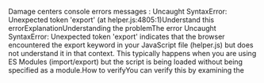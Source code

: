 Damage centers console errors messages :
Uncaught SyntaxError: Unexpected token 'export' (at helper.js:4805:1)Understand this errorExplanationUnderstanding the problemThe error Uncaught SyntaxError: Unexpected token 'export' indicates that the browser encountered the export keyword in your JavaScript file (helper.js) but does not understand it in that context. This typically happens when you are using ES Modules (import/export) but the script is being loaded without being specified as a module.How to verifyYou can verify this by examining the <script> tag that includes helper.js. If it doesn't have the type="module" attribute, the browser will not parse it as an ES Module.Suggested fixTo fix this, add the type="module" attribute to your <script> tag that includes helper.js:htmlUse code snippets with cautionSummaryThe Uncaught SyntaxError: Unexpected token 'export' error means you're using ES Module syntax (export) in a script that isn't being loaded as a module. Add type="module" to the <script> tag to resolve this.Data used to understand this messageConsole messageUse search insteadAI tools may generate inaccurate info that doesn't represent Google's views. The content you submit and that is generated by this feature will not be used to improve Google’s AI models. Open settings or learn more
damage-centers-wizard.html:2782 ❌ No damage center ID or helper API not available
saveCurrentStepData @ damage-centers-wizard.html:2782
saveCurrentStep @ damage-centers-wizard.html:1721
onclick @ damage-centers-wizard.html:1288Understand this errorExplanationUnderstanding the problemThis is a custom error message from the application's code. It indicates that the code attempted to save data related to a "damage center" but failed because either the damage center's ID was missing, or a required function (window.updateDamageCenter) was not available on the window object.How to verifyThe debug information logged immediately after the error provides clues:damageCenterData.id: Check if this value is undefined, null, or an empty string.typeof window.updateDamageCenter: If this is not 'function', it confirms the helper API is not available.Available window functions with "update": This lists functions on the window object containing "update". If updateDamageCenter is not in this list, the API is missing.Suggested fixThe fix depends on which condition caused the error:Missing damage center ID: Ensure that damageCenterData is correctly populated with an id before this code is executed. This might involve fetching the damage center data earlier in the process.Missing helper API (window.updateDamageCenter): This suggests that the JavaScript file or script tag that defines the updateDamageCenter function is not being loaded or executed before this code runs. Verify the script is included and loaded correctly.Without seeing the full context of how damageCenterData is populated and how window.updateDamageCenter is expected to be available, a specific code fix cannot be provided. You'll need to trace back in your code to ensure these dependencies are met.SummaryThe error "❌ No damage center ID or helper API not available" means the application couldn't save damage center data because either the ID was missing or the necessary window.updateDamageCenter function was not found. Verify these two conditions to fix the issue.Data used to understand this messageConsole messageStacktraceRelated codeUse search insteadAI tools may generate inaccurate info that doesn't represent Google's views. The content you submit and that is generated by this feature will not be used to improve Google’s AI models. Open settings or learn more
damage-centers-wizard.html:2783 ❌ Debug info:
saveCurrentStepData @ damage-centers-wizard.html:2783
saveCurrentStep @ damage-centers-wizard.html:1721
onclick @ damage-centers-wizard.html:1288Understand this errorExplanationUnderstanding the problemThis is a custom error message you've added to your code. It indicates that when trying to save step data, the code found either:damageCenterData.id was not present (likely undefined or null).The JavaScript function window.updateDamageCenter was not found or not of the expected type (a function).The code then logs some debug information to help you understand why one or both of these conditions were met, and finally falls back to saving the description directly to a temporary structure.Suggested fixThis isn't an error that needs "fixing" in the sense of correcting browser behavior. Instead, it points to an issue with your application's data or the availability of a specific function. You need to investigate why damageCenterData.id is missing or why window.updateDamageCenter is not available when expected.Based on the debug info you've included, check the following:damageCenterData.id: Inspect the damageCenterData object just before this error is logged to see why id is missing.window.updateDamageCenter: Check where this function is supposed to be defined and why it might not be available in the window scope at this point in the code execution. The debug output Available window functions with "update" should give you a clue if a similar function name exists.The fix will depend on the root cause identified by the debug information.SummaryThe console message ❌ Debug info: is a custom error indicating that a required damageCenterData.id or the window.updateDamageCenter function was missing, leading to a fallback save mechanism. Use the debug output to identify whether the ID or the function availability is the issue and correct your application's data flow or function loading.Data used to understand this messageConsole messageStacktraceRelated codeUse search insteadAI tools may generate inaccurate info that doesn't represent Google's views. The content you submit and that is generated by this feature will not be used to improve Google’s AI models. Open settings or learn more
damage-centers-wizard.html:2784    - damageCenterData.id: center_1755089497443_zzfgcwr67
saveCurrentStepData @ damage-centers-wizard.html:2784
saveCurrentStep @ damage-centers-wizard.html:1721
onclick @ damage-centers-wizard.html:1288Understand this errorExplanationUnderstanding the problemThe console message damageCenterData.id: center_1755089497443_zzfgcwr67 is being printed because of the console.error(' - damageCenterData.id:', damageCenterData.id); line in your code. This is not an error or a warning, but rather a debug message you have explicitly added to help understand why the code is not proceeding as expected. The preceding error message ❌ No damage center ID or helper API not available indicates the actual issue.The code is designed to either use a damage center ID (damageCenterData.id) or a helper API (window.updateDamageCenter) to save data. The error message suggests that neither of these conditions is met, causing the fallback logic to be executed.How to verifyYou can verify this by examining the values printed in the other console.error messages:Check the value of typeof window.updateDamageCenter. If it's not 'function', the helper API is not available.Check the output of Available window functions with "update". If updateDamageCenter is not listed, it confirms the API is not in the window scope.If either of these is true, and damageCenterData.id is also not set, the original error message will be displayed, and the fallback will be used.Suggested fixSince the message is part of your intended debug output, there isn't a "fix" needed for the message itself. However, to address the underlying issue that triggers this message, you need to ensure either damageCenterData.id is set or the window.updateDamageCenter function is available.To prevent the debug messages from appearing in production, you can wrap them in a conditional statement that checks if the environment is development:jsUse code snippets with cautionThis assumes you are using a build process that sets process.env.NODE_ENV. If not, you could use a custom global flag.SummaryThe message damageCenterData.id: center_1755089497443_zzfgcwr67 is a debug output from your code, not an error itself. It's part of the debug information printed when neither a damage center ID nor the window.updateDamageCenter function is available, triggering the fallback logic. To stop these debug messages from appearing in production, wrap them in an environment check.Data used to understand this messageConsole messageStacktraceRelated codeUse search insteadAI tools may generate inaccurate info that doesn't represent Google's views. The content you submit and that is generated by this feature will not be used to improve Google’s AI models. Open settings or learn more
damage-centers-wizard.html:2785    - typeof window.updateDamageCenter: undefined
saveCurrentStepData @ damage-centers-wizard.html:2785
saveCurrentStep @ damage-centers-wizard.html:1721
onclick @ damage-centers-wizard.html:1288Understand this errorExplanationUnderstanding the problemThe console output you provided indicates that the code at damage-centers-wizard.html:2785 (inside the saveCurrentStepData function) is logging an error because window.updateDamageCenter is undefined. This means that the updateDamageCenter function, which your code expects to find as a property of the window object, does not exist in the global scope at that moment.The "Available window functions with 'update'" debug line would likely show an empty array or a list of unrelated functions, confirming that updateDamageCenter is not available.How to verifyYou can verify this by opening the Developer Tools console on the page where this error occurs and typing typeof window.updateDamageCenter. The output will be undefined. You could also try window.updateDamageCenter and it would likely result in a TypeError: window.updateDamageCenter is not a function.Suggested fixThe code seems to be designed to handle the case where window.updateDamageCenter is not available by falling back to saving the description directly. However, the error message itself indicates that this fallback scenario was triggered because the expected function was missing.To prevent the error message from showing up when the fallback is intended, you can add a check for the existence of window.updateDamageCenter before trying to use it (or before logging the error).Here's how you could modify the code:jsUse code snippets with cautionThis change ensures the error message is only logged when window.updateDamageCenter is unexpectedly undefined, rather than as part of a designed fallback. If the fallback is the intended behavior in this specific situation, the error message should be removed entirely, as it's misleading.SummaryThe typeof window.updateDamageCenter: undefined message indicates that the updateDamageCenter function is not available on the window object, triggering a fallback mechanism in your code. To prevent the error from being logged when the fallback is intended, add a check for the function's existence before logging the error, or remove the error logging if the fallback is the desired behavior.Data used to understand this messageConsole messageStacktraceRelated codeUse search insteadAI tools may generate inaccurate info that doesn't represent Google's views. The content you submit and that is generated by this feature will not be used to improve Google’s AI models. Open settings or learn more
damage-centers-wizard.html:2786    - Available window functions with "update": (17) ['ontimeupdate', 'onpointerrawupdate', 'updateHelperWithModuleData', 'updateNavigation', 'updateProgress', 'updateSummary', 'updateModuleSubtotals', 'updateExistingDamageCenter', 'updateFinalDamageCenterData', 'updateWorkSubtotal', 'updatePartsSubtotal', 'updateRepairsSubtotal', 'updateExistingCentersDisplay', 'updateStatusMessage', 'updateOtherLocation', 'updateWorkData', 'updateRepairData']
saveCurrentStepData @ damage-centers-wizard.html:2786
saveCurrentStep @ damage-centers-wizard.html:1721
onclick @ damage-centers-wizard.html:1288Understand this errorExplanationUnderstanding the problemThis is not an error or warning from the browser itself, but rather a custom error message logged by the application code. The message ❌ No damage center ID or helper API not available indicates that either the damageCenterData.id is missing or the window.updateDamageCenter function is not accessible in the global scope when the code is trying to update damage center information. The debug information that follows confirms this by showing the value of damageCenterData.id, the type of window.updateDamageCenter (which is likely 'undefined'), and a list of available functions in the window object that contain "update".Suggested fixThe code already includes a fallback mechanism when the primary method of updating the damage center fails. This fallback saves the description directly to a temporary wizard structure. To fix the underlying issue, you need to ensure that:damageCenterData.id is properly set before this code is executed.The updateDamageCenter function is defined and accessible in the global window scope. This might involve ensuring that the script defining updateDamageCenter is loaded and executed before this code runs.Focus on the parts of your application that set the damageCenterData and define the updateDamageCenter function.SummaryThe console output indicates a custom error from the application code because the damageCenterData.id is missing or the window.updateDamageCenter function is unavailable. The code already includes a fallback. To resolve the issue, ensure damageCenterData.id is set correctly and the updateDamageCenter function is defined and accessible in the global scope.Data used to understand this messageConsole messageStacktraceRelated codeUse search insteadAI tools may generate inaccurate info that doesn't represent Google's views. The content you submit and that is generated by this feature will not be used to improve Google’s AI models. Open settings or learn more
damage-centers-wizard.html:2782 ❌ No damage center ID or helper API not available
saveCurrentStepData @ damage-centers-wizard.html:2782
nextStep @ damage-centers-wizard.html:1676
onclick @ damage-centers-wizard.html:1290Understand this errorExplanationUnderstanding the problemThis error message indicates that the code is attempting to save data related to a damage center, but it's unable to proceed because either the damage center ID is missing (damageCenterData.id is not available) or a required helper API function (window.updateDamageCenter) is not accessible in the global window object. The code is designed to check for these conditions before attempting to save the data, and if either condition is not met, it logs this error.How to verifyThe debug information printed immediately after the error confirms the reason. You should check the output for the following:The value of damageCenterData.id. If it's undefined, null, or an empty string, the first part of the condition failed.The value of typeof window.updateDamageCenter. If it's anything other than 'function', the second part of the condition failed.The list of "Available window functions with 'update'". If updateDamageCenter is not in this list, it's further confirmation that the function is not available in the global scope.Suggested fixYou need to ensure that both conditions are met before this code is executed:Ensure damageCenterData.id has a valid value: Trace back where damageCenterData is populated and make sure the id property is assigned a meaningful value. This likely involves fetching the damage center data before reaching this point in the code.Ensure window.updateDamageCenter is available: This function is expected to be in the global scope. This could mean:The script defining window.updateDamageCenter is not loaded or is loaded after the current script.The function is defined within a module or scope that doesn't expose it to the global window object.The specific fix depends on why these conditions are not met in your application's structure.SummaryThe error "No damage center ID or helper API not available" occurs because the code requires both a valid damage center ID and the global window.updateDamageCenter function to be available before proceeding with saving data. You need to ensure that both damageCenterData.id has a value and that window.updateDamageCenter is accessible in the global scope.Data used to understand this messageConsole messageStacktraceRelated codeUse search insteadAI tools may generate inaccurate info that doesn't represent Google's views. The content you submit and that is generated by this feature will not be used to improve Google’s AI models. Open settings or learn more
damage-centers-wizard.html:2783 ❌ Debug info:
saveCurrentStepData @ damage-centers-wizard.html:2783
nextStep @ damage-centers-wizard.html:1676
onclick @ damage-centers-wizard.html:1290Understand this errorExplanationUnderstanding the problemThis is a custom error message you've added to your code. It indicates that when trying to save the current step data, either the damageCenterData.id is missing or the global function window.updateDamageCenter is not available.Suggested fixThe fix depends on why damageCenterData.id is missing or window.updateDamageCenter is undefined.If damageCenterData.id is missing: Ensure that damageCenterData is properly populated with an id before reaching this point in the code. This might involve checking previous steps or data loading logic.If window.updateDamageCenter is undefined: Verify that the script or module that defines window.updateDamageCenter has been loaded and executed successfully before this code runs. Check for typos in the function name or issues with script loading order.Inspect the Debug info output in the console to determine which condition is causing the error (damageCenterData.id being undefined or window.updateDamageCenter being 'undefined').SummaryThe error "❌ No damage center ID or helper API not available" means either damageCenterData.id is missing or the window.updateDamageCenter function is not accessible, preventing the save operation from completing as intended. Address the missing ID or the unavailable function to fix the issue.Data used to understand this messageConsole messageStacktraceRelated codeUse search insteadAI tools may generate inaccurate info that doesn't represent Google's views. The content you submit and that is generated by this feature will not be used to improve Google’s AI models. Open settings or learn more
damage-centers-wizard.html:2784    - damageCenterData.id: center_1755089497443_zzfgcwr67
saveCurrentStepData @ damage-centers-wizard.html:2784
nextStep @ damage-centers-wizard.html:1676
onclick @ damage-centers-wizard.html:1290Understand this errorExplanationUnderstanding the problemThe console message damageCenterData.id: center_1755089497443_zzfgcwr67 is actually part of a series of debug messages being printed by your code. It's not an error itself, but rather information printed after an error condition was detected. The error message is ❌ No damage center ID or helper API not available, which indicates that either damageCenterData.id was not found, or the function window.updateDamageCenter was not available as expected.Suggested fixThe code is already handling the situation by logging debug information and using a fallback. To truly fix the underlying issue, you need to ensure that damageCenterData.id is always present when expected, and that window.updateDamageCenter is defined before this code is executed.Debugging steps you can take:Check where damageCenterData is populated: Trace back in your code to see where the damageCenterData object is being created and populated. Ensure that the id property is being set correctly in all scenarios.Check where window.updateDamageCenter is defined: Search your project for where window.updateDamageCenter is defined. Make sure this definition happens before the code snippet you provided is executed. It might be in another script file or an external library.Analyze the debug output: The other console.error lines in your code are providing helpful debug information. Look at the output of typeof window.updateDamageCenter and Available window functions with "update" to understand why window.updateDamageCenter might not be available.SummaryThe message damageCenterData.id: ... is a debug message, not an error. The actual problem is that either damageCenterData.id is missing or window.updateDamageCenter is not defined. You need to investigate the parts of your code that set damageCenterData and define window.updateDamageCenter to ensure they are functioning correctly.Data used to understand this messageConsole messageStacktraceRelated codeUse search insteadAI tools may generate inaccurate info that doesn't represent Google's views. The content you submit and that is generated by this feature will not be used to improve Google’s AI models. Open settings or learn more
damage-centers-wizard.html:2785    - typeof window.updateDamageCenter: undefined
saveCurrentStepData @ damage-centers-wizard.html:2785
nextStep @ damage-centers-wizard.html:1676
onclick @ damage-centers-wizard.html:1290Understand this errorExplanationUnderstanding the problemThe code you provided checks if the window.updateDamageCenter function exists before proceeding with an action. The console output - typeof window.updateDamageCenter: undefined indicates that the updateDamageCenter function is not defined on the window object when this code is executed. This is causing the code to log an error and use a fallback mechanism.Suggested fixEnsure that the script which defines window.updateDamageCenter is loaded and executed before the code that attempts to use it. You can do this by:Checking the script order: Make sure the <script> tag for the file containing the updateDamageCenter function is placed before the <script> tag for damage-centers-wizard.html.Checking for script errors: Look for any errors in the console that might indicate the script defining updateDamageCenter failed to load or execute.Confirming the function name and scope: Double-check that the function is indeed named updateDamageCenter and is attached to the window object (e.g., window.updateDamageCenter = function() { ... } or declared outside any module or function that would limit its scope).SummaryThe error indicates that the window.updateDamageCenter function is not available. To fix this, ensure the script that defines this function is loaded and executed before it is called.Data used to understand this messageConsole messageStacktraceRelated codeUse search insteadAI tools may generate inaccurate info that doesn't represent Google's views. The content you submit and that is generated by this feature will not be used to improve Google’s AI models. Open settings or learn more
damage-centers-wizard.html:2786    - Available window functions with "update": (17) ['ontimeupdate', 'onpointerrawupdate', 'updateHelperWithModuleData', 'updateNavigation', 'updateProgress', 'updateSummary', 'updateModuleSubtotals', 'updateExistingDamageCenter', 'updateFinalDamageCenterData', 'updateWorkSubtotal', 'updatePartsSubtotal', 'updateRepairsSubtotal', 'updateExistingCentersDisplay', 'updateStatusMessage', 'updateOtherLocation', 'updateWorkData', 'updateRepairData']
saveCurrentStepData @ damage-centers-wizard.html:2786
nextStep @ damage-centers-wizard.html:1676
onclick @ damage-centers-wizard.html:1290Understand this error


Image centers warnings in the required parts iframe :

damage-centers-wizard.html:4540 ⚠️ Cannot update damage center: missing ID or updateDamageCenter function
handlePartsSelectionUpdate @ damage-centers-wizard.html:4540
(anonymous) @ damage-centers-wizard.html:4309
postMessage
sendPartsUpdateToWizard @ parts-required.html:1101
(anonymous) @ parts-required.html:1124
damage-centers-wizard.html:4540 ⚠️ Cannot update damage center: missing ID or updateDamageCenter function
handlePartsSelectionUpdate @ damage-centers-wizard.html:4540
(anonymous) @ damage-centers-wizard.html:4309
postMessage
sendPartsUpdateToWizard @ parts-required.html:1101
(anonymous) @ parts-required.html:1124
damage-centers-wizard.html:4540 ⚠️ Cannot update damage center: missing ID or updateDamageCenter function
handlePartsSelectionUpdate @ damage-centers-wizard.html:4540
(anonymous) @ damage-centers-wizard.html:4309
postMessage
sendPartsUpdateToWizard @ parts-required.html:1101
(anonymous) @ parts-required.html:1124
damage-centers-wizard.html:4540 ⚠️ Cannot update damage center: missing ID or updateDamageCenter function
handlePartsSelectionUpdate @ damage-centers-wizard.html:4540
(anonymous) @ damage-centers-wizard.html:4309
postMessage
sendPartsUpdateToWizard @ parts-required.html:1101
(anonymous) @ parts-required.html:1124
damage-centers-wizard.html:4540 ⚠️ Cannot update damage center: missing ID or updateDamageCenter function
handlePartsSelectionUpdate @ damage-centers-wizard.html:4540
(anonymous) @ damage-centers-wizard.html:4309
postMessage
sendPartsUpdateToWizard @ parts-required.html:1101
(anonymous) @ parts-required.html:1124
damage-centers-wizard.html:4540 ⚠️ Cannot update damage center: missing ID or updateDamageCenter function
handlePartsSelectionUpdate @ damage-centers-wizard.html:4540
(anonymous) @ damage-centers-wizard.html:4309
postMessage
sendPartsUpdateToWizard @ parts-required.html:1101
(anonymous) @ parts-required.html:1124
damage-centers-wizard.html:4540 ⚠️ Cannot update damage center: missing ID or updateDamageCenter function
handlePartsSelectionUpdate @ damage-centers-wizard.html:4540
(anonymous) @ damage-centers-wizard.html:4309
postMessage
sendPartsUpdateToWizard @ parts-required.html:1101
(anonymous) @ parts-required.html:1124
damage-centers-wizard.html:4540 ⚠️ Cannot update damage center: missing ID or updateDamageCenter function
handlePartsSelectionUpdate @ damage-centers-wizard.html:4540
(anonymous) @ damage-centers-wizard.html:4309
postMessage
sendPartsUpdateToWizard @ parts-required.html:1101
(anonymous) @ parts-required.html:1124
damage-centers-wizard.html:4540 ⚠️ Cannot update damage center: missing ID or updateDamageCenter function
handlePartsSelectionUpdate @ damage-centers-wizard.html:4540
(anonymous) @ damage-centers-wizard.html:4309
postMessage
sendPartsUpdateToWizard @ parts-required.html:1101
(anonymous) @ parts-required.html:1124
damage-centers-wizard.html:4540 ⚠️ Cannot update damage center: missing ID or updateDamageCenter function
handlePartsSelectionUpdate @ damage-centers-wizard.html:4540
(anonymous) @ damage-centers-wizard.html:4309
postMessage
sendPartsUpdateToWizard @ parts-required.html:1101
(anonymous) @ parts-required.html:1124
damage-centers-wizard.html:4540 ⚠️ Cannot update damage center: missing ID or updateDamageCenter function
handlePartsSelectionUpdate @ damage-centers-wizard.html:4540
(anonymous) @ damage-centers-wizard.html:4309
postMessage
sendPartsUpdateToWizard @ parts-required.html:1101
(anonymous) @ parts-required.html:1124
damage-centers-wizard.html:4540 ⚠️ Cannot update damage center: missing ID or updateDamageCenter function
handlePartsSelectionUpdate @ damage-centers-wizard.html:4540
(anonymous) @ damage-centers-wizard.html:4309
postMessage
sendPartsUpdateToWizard @ parts-required.html:1101
(anonymous) @ parts-required.html:1120
damage-centers-wizard.html:4540 ⚠️ Cannot update damage center: missing ID or updateDamageCenter function
handlePartsSelectionUpdate @ damage-centers-wizard.html:4540
(anonymous) @ damage-centers-wizard.html:4309
postMessage
sendPartsUpdateToWizard @ parts-required.html:1101
(anonymous) @ parts-required.html:1124
damage-centers-wizard.html:4540 ⚠️ Cannot update damage center: missing ID or updateDamageCenter function
handlePartsSelectionUpdate @ damage-centers-wizard.html:4540
(anonymous) @ damage-centers-wizard.html:4309
postMessage
sendPartsUpdateToWizard @ parts-required.html:1101
(anonymous) @ parts-required.html:1124
damage-centers-wizard.html:4540 ⚠️ Cannot update damage center: missing ID or updateDamageCenter function
handlePartsSelectionUpdate @ damage-centers-wizard.html:4540
(anonymous) @ damage-centers-wizard.html:4309
postMessage
sendPartsUpdateToWizard @ parts-required.html:1101
(anonymous) @ parts-required.html:1124
damage-centers-wizard.html:4540 ⚠️ Cannot update damage center: missing ID or updateDamageCenter function
handlePartsSelectionUpdate @ damage-centers-wizard.html:4540
(anonymous) @ damage-centers-wizard.html:4309
postMessage
sendPartsUpdateToWizard @ parts-required.html:1101
(anonymous) @ parts-required.html:1124
damage-centers-wizard.html:4540 ⚠️ Cannot update damage center: missing ID or updateDamageCenter function
handlePartsSelectionUpdate @ damage-centers-wizard.html:4540
(anonymous) @ damage-centers-wizard.html:4309
postMessage
sendPartsUpdateToWizard @ parts-required.html:1101
(anonymous) @ parts-required.html:1124
damage-centers-wizard.html:4540 ⚠️ Cannot update damage center: missing ID or updateDamageCenter function
handlePartsSelectionUpdate @ damage-centers-wizard.html:4540
(anonymous) @ damage-centers-wizard.html:4309
postMessage
sendPartsUpdateToWizard @ parts-required.html:1101
(anonymous) @ parts-required.html:1124
damage-centers-wizard.html:4540 ⚠️ Cannot update damage center: missing ID or updateDamageCenter function
handlePartsSelectionUpdate @ damage-centers-wizard.html:4540
(anonymous) @ damage-centers-wizard.html:4309
postMessage
sendPartsUpdateToWizard @ parts-required.html:1101
(anonymous) @ parts-required.html:1124
damage-centers-wizard.html:4540 ⚠️ Cannot update damage center: missing ID or updateDamageCenter function
handlePartsSelectionUpdate @ damage-centers-wizard.html:4540
(anonymous) @ damage-centers-wizard.html:4309
postMessage
sendPartsUpdateToWizard @ parts-required.html:1101
(anonymous) @ parts-required.html:1120
damage-centers-wizard.html:4540 ⚠️ Cannot update damage center: missing ID or updateDamageCenter function
handlePartsSelectionUpdate @ damage-centers-wizard.html:4540
(anonymous) @ damage-centers-wizard.html:4309
postMessage
sendPartsUpdateToWizard @ parts-required.html:1101
(anonymous) @ parts-required.html:1124
damage-centers-wizard.html:4540 ⚠️ Cannot update damage center: missing ID or updateDamageCenter function
handlePartsSelectionUpdate @ damage-centers-wizard.html:4540
(anonymous) @ damage-centers-wizard.html:4309
postMessage
sendPartsUpdateToWizard @ parts-required.html:1101
(anonymous) @ parts-required.html:1124
damage-centers-wizard.html:4540 ⚠️ Cannot update damage center: missing ID or updateDamageCenter function
handlePartsSelectionUpdate @ damage-centers-wizard.html:4540
(anonymous) @ damage-centers-wizard.html:4309
postMessage
sendPartsUpdateToWizard @ parts-required.html:1101
(anonymous) @ parts-required.html:1124
damage-centers-wizard.html:4540 ⚠️ Cannot update damage center: missing ID or updateDamageCenter function
handlePartsSelectionUpdate @ damage-centers-wizard.html:4540
(anonymous) @ damage-centers-wizard.html:4309
postMessage
sendPartsUpdateToWizard @ parts-required.html:1101
(anonymous) @ parts-required.html:1120
damage-centers-wizard.html:4540 ⚠️ Cannot update damage center: missing ID or updateDamageCenter function
handlePartsSelectionUpdate @ damage-centers-wizard.html:4540
(anonymous) @ damage-centers-wizard.html:4309
postMessage
sendPartsUpdateToWizard @ parts-required.html:1101
(anonymous) @ parts-required.html:1124
damage-centers-wizard.html:4540 ⚠️ Cannot update damage center: missing ID or updateDamageCenter function
handlePartsSelectionUpdate @ damage-centers-wizard.html:4540
(anonymous) @ damage-centers-wizard.html:4309
postMessage
sendPartsUpdateToWizard @ parts-required.html:1101
(anonymous) @ parts-required.html:1120
damage-centers-wizard.html:4540 ⚠️ Cannot update damage center: missing ID or updateDamageCenter function
handlePartsSelectionUpdate @ damage-centers-wizard.html:4540
(anonymous) @ damage-centers-wizard.html:4309
postMessage
sendPartsUpdateToWizard @ parts-required.html:1101
(anonymous) @ parts-required.html:1124
damage-centers-wizard.html:4540 ⚠️ Cannot update damage center: missing ID or updateDamageCenter function
handlePartsSelectionUpdate @ damage-centers-wizard.html:4540
(anonymous) @ damage-centers-wizard.html:4309
postMessage
sendPartsUpdateToWizard @ parts-required.html:1101
(anonymous) @ parts-required.html:1124
damage-centers-wizard.html:4540 ⚠️ Cannot update damage center: missing ID or updateDamageCenter function
handlePartsSelectionUpdate @ damage-centers-wizard.html:4540
(anonymous) @ damage-centers-wizard.html:4309
postMessage
sendPartsUpdateToWizard @ parts-required.html:1101
(anonymous) @ parts-required.html:1124
damage-centers-wizard.html:4540 ⚠️ Cannot update damage center: missing ID or updateDamageCenter function
handlePartsSelectionUpdate @ damage-centers-wizard.html:4540
(anonymous) @ damage-centers-wizard.html:4309
postMessage
sendPartsUpdateToWizard @ parts-required.html:1101
(anonymous) @ parts-required.html:1124
damage-centers-wizard.html:4540 ⚠️ Cannot update damage center: missing ID or updateDamageCenter function
handlePartsSelectionUpdate @ damage-centers-wizard.html:4540
(anonymous) @ damage-centers-wizard.html:4309
postMessage
sendPartsUpdateToWizard @ parts-required.html:1101
(anonymous) @ parts-required.html:1124
damage-centers-wizard.html:4540 ⚠️ Cannot update damage center: missing ID or updateDamageCenter function
handlePartsSelectionUpdate @ damage-centers-wizard.html:4540
(anonymous) @ damage-centers-wizard.html:4309
postMessage
sendPartsUpdateToWizard @ parts-required.html:1101
(anonymous) @ parts-required.html:1124
damage-centers-wizard.html:4540 ⚠️ Cannot update damage center: missing ID or updateDamageCenter function
handlePartsSelectionUpdate @ damage-centers-wizard.html:4540
(anonymous) @ damage-centers-wizard.html:4309
postMessage
sendPartsUpdateToWizard @ parts-required.html:1101
(anonymous) @ parts-required.html:1124
damage-centers-wizard.html:4540 ⚠️ Cannot update damage center: missing ID or updateDamageCenter function
handlePartsSelectionUpdate @ damage-centers-wizard.html:4540
(anonymous) @ damage-centers-wizard.html:4309
postMessage
sendPartsUpdateToWizard @ parts-required.html:1101
(anonymous) @ parts-required.html:1124
damage-centers-wizard.html:4540 ⚠️ Cannot update damage center: missing ID or updateDamageCenter function
handlePartsSelectionUpdate @ damage-centers-wizard.html:4540
(anonymous) @ damage-centers-wizard.html:4309
postMessage
sendPartsUpdateToWizard @ parts-required.html:1101
(anonymous) @ parts-required.html:1120
damage-centers-wizard.html:4540 ⚠️ Cannot update damage center: missing ID or updateDamageCenter function
handlePartsSelectionUpdate @ damage-centers-wizard.html:4540
(anonymous) @ damage-centers-wizard.html:4309
postMessage
sendPartsUpdateToWizard @ parts-required.html:1101
(anonymous) @ parts-required.html:1124
damage-centers-wizard.html:4540 ⚠️ Cannot update damage center: missing ID or updateDamageCenter function
handlePartsSelectionUpdate @ damage-centers-wizard.html:4540
(anonymous) @ damage-centers-wizard.html:4309
postMessage
sendPartsUpdateToWizard @ parts-required.html:1101
(anonymous) @ parts-required.html:1124
damage-centers-wizard.html:4540 ⚠️ Cannot update damage center: missing ID or updateDamageCenter function
handlePartsSelectionUpdate @ damage-centers-wizard.html:4540
(anonymous) @ damage-centers-wizard.html:4309
postMessage
sendPartsUpdateToWizard @ parts-required.html:1101
(anonymous) @ parts-required.html:1124
damage-centers-wizard.html:4540 ⚠️ Cannot update damage center: missing ID or updateDamageCenter function
handlePartsSelectionUpdate @ damage-centers-wizard.html:4540
(anonymous) @ damage-centers-wizard.html:4309
postMessage
sendPartsUpdateToWizard @ parts-required.html:1101
(anonymous) @ parts-required.html:1124
damage-centers-wizard.html:4540 ⚠️ Cannot update damage center: missing ID or updateDamageCenter function
handlePartsSelectionUpdate @ damage-centers-wizard.html:4540
(anonymous) @ damage-centers-wizard.html:4309
postMessage
sendPartsUpdateToWizard @ parts-required.html:1101
(anonymous) @ parts-required.html:1124
damage-centers-wizard.html:4540 ⚠️ Cannot update damage center: missing ID or updateDamageCenter function
handlePartsSelectionUpdate @ damage-centers-wizard.html:4540
(anonymous) @ damage-centers-wizard.html:4309
postMessage
sendPartsUpdateToWizard @ parts-required.html:1101
(anonymous) @ parts-required.html:1124
damage-centers-wizard.html:4540 ⚠️ Cannot update damage center: missing ID or updateDamageCenter function
handlePartsSelectionUpdate @ damage-centers-wizard.html:4540
(anonymous) @ damage-centers-wizard.html:4309
postMessage
sendPartsUpdateToWizard @ parts-required.html:1101
(anonymous) @ parts-required.html:1120
damage-centers-wizard.html:4540 ⚠️ Cannot update damage center: missing ID or updateDamageCenter function
handlePartsSelectionUpdate @ damage-centers-wizard.html:4540
(anonymous) @ damage-centers-wizard.html:4309
postMessage
sendPartsUpdateToWizard @ parts-required.html:1101
(anonymous) @ parts-required.html:1124
damage-centers-wizard.html:4540 ⚠️ Cannot update damage center: missing ID or updateDamageCenter function
handlePartsSelectionUpdate @ damage-centers-wizard.html:4540
(anonymous) @ damage-centers-wizard.html:4309
postMessage
sendPartsUpdateToWizard @ parts-required.html:1101
(anonymous) @ parts-required.html:1124
damage-centers-wizard.html:4540 ⚠️ Cannot update damage center: missing ID or updateDamageCenter function
handlePartsSelectionUpdate @ damage-centers-wizard.html:4540
(anonymous) @ damage-centers-wizard.html:4309
postMessage
sendPartsUpdateToWizard @ parts-required.html:1101
(anonymous) @ parts-required.html:1124
damage-centers-wizard.html:4540 ⚠️ Cannot update damage center: missing ID or updateDamageCenter function
handlePartsSelectionUpdate @ damage-centers-wizard.html:4540
(anonymous) @ damage-centers-wizard.html:4309
postMessage
sendPartsUpdateToWizard @ parts-required.html:1101
(anonymous) @ parts-required.html:1120
damage-centers-wizard.html:4540 ⚠️ Cannot update damage center: missing ID or updateDamageCenter function
handlePartsSelectionUpdate @ damage-centers-wizard.html:4540
(anonymous) @ damage-centers-wizard.html:4309
postMessage
sendPartsUpdateToWizard @ parts-required.html:1101
(anonymous) @ parts-required.html:1124
damage-centers-wizard.html:4540 ⚠️ Cannot update damage center: missing ID or updateDamageCenter function
handlePartsSelectionUpdate @ damage-centers-wizard.html:4540
(anonymous) @ damage-centers-wizard.html:4309
postMessage
sendPartsUpdateToWizard @ parts-required.html:1101
(anonymous) @ parts-required.html:1120

damage-centers-wizard.html:4540 
⚠️ Cannot update damage center: missing ID or updateDamageCenter function
	handlePartsSelectionUpdate	@	damage-centers-wizard.html:4540
	(anonymous)	@	damage-centers-wizard.html:4309
	postMessage		
	sendPartsUpdateToWizard	@	parts-required.html:1101
	(anonymous)	@	parts-required.html:1120
Explanation

Understanding the problem
The console.warn message indicates that the code attempted to update a "damage center" but was unable to do so because either the required ID was missing or the updateDamageCenter function was not accessible or defined in the current scope.
How to verify
Check the values of the variables being used when calling the function that is supposed to update the damage center. Ensure that the ID is present and is a valid value, and that the updateDamageCenter function is defined and accessible in the scope where it's being called. You can use the debugger in DevTools to step through the code and inspect these values at the point where the console.warn message is triggered.
Suggested fix
Ensure that the ID needed to identify the damage center is being correctly passed to the update function and that the updateDamageCenter function is defined and in scope. This might involve checking how the function is imported or defined, and how the ID is being retrieved or generated.
For example, if the ID is expected to be a parameter, ensure it's being passed correctly:
js


// Ensure updateDamageCenter is defined and in scope
// and that damageCenterId has a valid value before calling
if (damageCenterId && typeof updateDamageCenter === 'function') {
updateDamageCenter(damageCenterId, updatedData);
} else {
console.warn('⚠️ Cannot update damage center: missing ID or updateDamageCenter function');
}


Use code snippets with caution
Summary
The warning "Cannot update damage center: missing ID or updateDamageCenter function" means that either the required ID for the damage center is not provided, or the updateDamageCenter function is not accessible. Verify that the ID is present and the function is defined and in the correct scope.
Data used to understand this message
Use search instead
AI tools may generate inaccurate info that doesn't represent Google's views. The content you submit and that is generated by this feature will not be used to improve Google’s AI models. Open settings or learn more






damage-centers-wizard.html:4540 
⚠️ Cannot update damage center: missing ID or updateDamageCenter function
			
			
			
			
			
Explanation

Understanding the problem
This is a warning message that indicates the code attempted to update a "damage center" but could not proceed because either the ID of the damage center or the function required to perform the update (updateDamageCenter) was not available.
Suggested fix
Ensure that before attempting to update a damage center, both the necessary ID and the updateDamageCenter function are defined and accessible in the scope where the update is being attempted. You'll need to trace the execution flow leading to this warning to determine why one or both of these dependencies are missing.
Summary
The warning "Cannot update damage center: missing ID or updateDamageCenter function" means the code couldn't perform an update due to a missing identifier or the required update function. Verify that both are present and accessible.
Data used to understand this message
Use search instead
AI tools may generate inaccurate info that doesn't represent Google's views. The content you submit and that is generated by this feature will not be used to improve Google’s AI models. Open settings or learn more






damage-centers-wizard.html:4540 
⚠️ Cannot update damage center: missing ID or updateDamageCenter function
			
			
			
			
			
Explanation

Understanding the problem
The console.warn message indicates that the code attempted to update a "damage center" but was unable to do so because either the required ID was missing or the updateDamageCenter function was not accessible or defined in the current scope.
How to verify
Check the values of the variables being used when calling the function that is supposed to update the damage center. Ensure that the ID is present and is a valid value, and that the updateDamageCenter function is defined and accessible in the scope where it's being called. You can use the debugger in DevTools to step through the code and inspect these values at the point where the console.warn message is triggered.
Suggested fix
Ensure that the ID needed to identify the damage center is being correctly passed to the update function and that the updateDamageCenter function is defined and in scope. This might involve checking how the function is imported or defined, and how the ID is being retrieved or generated.
For example, if the ID is expected to be a parameter, ensure it's being passed correctly:
js


// Ensure updateDamageCenter is defined and in scope
// and that damageCenterId has a valid value before calling
if (damageCenterId && typeof updateDamageCenter === 'function') {
updateDamageCenter(damageCenterId, updatedData);
} else {
console.warn('⚠️ Cannot update damage center: missing ID or updateDamageCenter function');
}


Use code snippets with caution
Summary
The warning "Cannot update damage center: missing ID or updateDamageCenter function" means that either the required ID for the damage center is not provided, or the updateDamageCenter function is not accessible. Verify that the ID is present and the function is defined and in the correct scope
